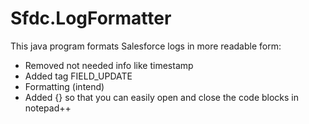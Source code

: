 # Sfdc.LogFormatter

This java program formats Salesforce logs in more readable form:
-	Removed not needed info like timestamp
-	Added tag FIELD_UPDATE
-	Formatting (intend)
-	Added {} so that you can easily open and close the code blocks in notepad++
